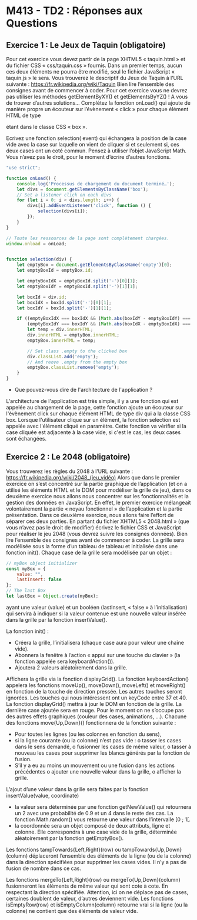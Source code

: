 # M413 - TD2 : Réponses aux Questions

## Exercice	1 : Le	Jeux	de	Taquin (obligatoire)

Pour cet exercice vous devez partir de la page XHTML5 « taquin.html » et du fichier CSS
« css/taquin.css » fournis. Dans un premier temps, aucun ces deux éléments ne pourra être
modifié, seul le fichier JavaScript « taquin.js » le sera.
Vous trouverez le descriptif du Jeux de Taquin à l’URL suivante :
https://fr.wikipedia.org/wiki/Taquin
Bien lire l’ensemble des consignes avant de commencer à coder.
Pour cet exercice vous ne devrez pas utiliser les méthodes getElementByXY() et
getElementsByYZ() !
A vous de trouver d’autres solutions…
Complétez la fonction onLoad() qui ajoute de manière propre un écouteur sur l’évènement
« click » pour chaque élément HTML de type <div> étant dans le classe CSS « box ».

Ecrivez une fonction selection( event) qui échangera la position de la case vide avec la case sur
laquelle on vient de cliquer si et seulement si, ces deux cases ont un coté commun.
Pensez à utiliser l’objet JavaScript Math.
Vous n’avez pas le droit, pour le moment d’écrire d’autres fonctions.

````javascript
"use strict";

function onLoad() {
    console.log('Processus de chargement du document terminé…');
    let divs = document.getElementsByClassName('box');
    // Set a listener click on each divs
    for (let i = 0; i < divs.length; i++) {
        divs[i].addEventListener('click', function () {
            selection(divs[i]);
        });
    }
}

// Toute les ressources de la page sont complètement chargées.
window.onload = onLoad;


function selection(div) {
    let emptyBox = document.getElementsByClassName('empty')[0];
    let emptyBoxId = emptyBox.id;

    let emptyBoxIdX = emptyBoxId.split('-')[0][1];
    let emptyBoxIdY = emptyBoxId.split('-')[1][1];

    let boxId = div.id;
    let boxIdX = boxId.split('-')[0][1];
    let boxIdY = boxId.split('-')[1][1];

    if ((emptyBoxIdX === boxIdX && (Math.abs(boxIdY - emptyBoxIdY) === 1)) ||
        (emptyBoxIdY === boxIdY && (Math.abs(boxIdX - emptyBoxIdX) === 1))) {
        let temp = div.innerHTML;
        div.innerHTML = emptyBox.innerHTML;
        emptyBox.innerHTML = temp;

        // Set class .empty to the clicked box
        div.classList.add('empty');
        // And reove .empty from the empty box
        emptyBox.classList.remove('empty');
    }
}
````

- Que pouvez-vous dire de l'architecture de l'application ?

L'architecture de l'application est très simple, il y a une fonction qui est appelée au chargement de la page,
cette fonction ajoute un écouteur sur l'évènement click sur chaque élément HTML de type div qui a la classe CSS box.
Lorsque l'utilisateur clique sur un élément, la fonction selection est appelée avec l'élément cliqué en paramètre.
Cette fonction va vérifier si la case cliquée est adjacente à la case vide, si c'est le cas, les deux cases sont
échangées.

## Exercice	2 : Le	2048 (obligatoire)

Vous trouverez les règles du 2048 à l’URL suivante :
https://fr.wikipedia.org/wiki/2048_(jeu_vidéo)
Alors que dans le premier exercice on s’est concentré sur la partie graphique de l’application (et
on a utilisé les éléments HTML et le DOM pour modéliser la grille de jeu), dans ce deuxième
exercice nous allons nous concentrer sur les fonctionnalités et la gestion des données en
JavaScript.
En effet, le premier exercice mélangeait volontairement la partie « noyau fonctionnel » de
l’application et la partie présentation.
Dans ce deuxième exercice, nous allons faire l’effort de séparer ces deux parties.
En partant du fichier XHTML5 « 2048.html » (que vous n’avez pas le droit de modifier) écrivez
le fichier CSS et JavaScript pour réaliser le jeu 2048 (vous devrez suivre les consignes données).
Bien lire l’ensemble des consignes avant de commencer à coder.
La grille sera modélisée sous la forme d’un tableau de tableau et initialisée dans une fonction
init().
Chaque case de la grille sera modélisée par un objet :

````javascript
// myBox object initializer
const myBox = {
    value: "",
    lastInsert: false
};
// The last Box
let lastBox = Object.create(myBox);
````

ayant une valeur (value) et un booléen (lastInsert, « false » à l’initialisation) qui servira à indiquer
si la valeur contenue est une nouvelle valeur insérée dans la grille par la fonction insertValue().

La fonction init() :

- Créera la grille, l’initialisera (chaque case aura pour valeur une chaîne vide).
- Abonnera la fenêtre à l’action « appui sur une touche du clavier » (la fonction appelée
  sera keyboardAction()).
- Ajoutera 2 valeurs aléatoirement dans la grille.

Affichera la grille via la fonction displayGrid().
La fonction keyboardAction() appelera les fonctions moveUp(), moveDown(), moveLeft() et
moveRight() en fonction de la touche de direction pressée.
Les autres touches seront ignorées. Les touches qui nous intéressent ont un keyCode entre 37 et 40.
La fonction displayGrid() mettra à jour le DOM en fonction de la grille. La dernière case ajoutée
sera en rouge. Pour le moment on ne s’occupe pas des autres effets graphiques (couleur des cases,
animations, …).
Chacune des fonctions move{Up,Down}() fonctionnera de la fonction suivante :

- Pour toutes les lignes (ou les colonnes en fonction du sens),
- si la ligne courante (ou la colonne) n’est pas vide :
  o tasser les cases dans le sens demandé,
  o fusionner les cases de même valeur,
  o tasser à nouveau les cases pour supprimer les blancs générés par la fonction de
  fusion.
- S’il y a eu au moins un mouvement ou une fusion dans les actions précédentes
  o ajouter une nouvelle valeur dans la grille,
  o afficher la grille.

L’ajout d’une valeur dans la grille sera faites par la fonction insertValue(value, coordinate)

- la valeur sera déterminée par une fonction getNewValue() qui retournera un 2 avec une
  probabilité de 0.9 et un 4 dans le reste des cas. La fonction Math.random() vous retourne
  une valeur dans l’intervalle [0 ; 1[.
- la coordonnée sera un objet composé de deux attributs, ligne et colonne. Elle
  correspondra à une case vide de la grille, déterminée aléatoirement par la fonction
  getEmptyBox().

Les fonctions tampTowards{Left,Right}(row) ou tampTowards{Up,Down}(column)
déplaceront l’ensemble des éléments de la ligne (ou de la colonne) dans la direction spécifiées
pour supprimer les cases vides. Il n’y a pas de fusion de nombre dans ce cas.

Les fonctions mergeTo{Left,Right}(row) ou mergeTo{Up,Down}(column) fusionneront les
éléments de même valeur qui sont cote à cote. En respectant la direction spécifiée.
Attention, ici on ne déplace pas de cases, certaines doublent de valeur, d’autres deviennent vide.
Les fonctions isEmptyRow(row) et isEmptyColumn(column) retourne vrai si la ligne (ou la
colonne) ne contient que des éléments de valeur vide.
